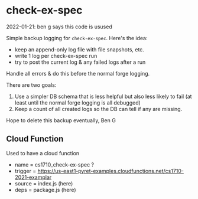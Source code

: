 check-ex-spec
===

2022-01-21: ben g says this code is usused

Simple backup logging for `check-ex-spec`. Here's the idea:

- keep an append-only log file with file snapshots, etc.
- write 1 log per check-ex-spec run
- try to post the current log & any failed logs after a run

Handle all errors & do this before the normal forge logging.

There are two goals:

1. Use a simpler DB schema that is less helpful but also less likely to fail
   (at least until the normal forge logging is all debugged)
2. Keep a count of all created logs so the DB can tell if any are missing.

Hope to delete this backup eventually,
Ben G


## Cloud Function

Used to have a cloud function

- name = cs1710_check-ex-spec ?
- trigger = https://us-east1-pyret-examples.cloudfunctions.net/cs1710-2021-examplar
- source = index.js (here)
- deps = package.js (here)
